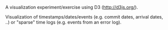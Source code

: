 
A visualization experiment/exercise using D3 (http://d3js.org/).

Visualization of timestamps/dates/events (e.g. commit dates, arrival dates, ..)
or "sparse" time logs (e.g. events from an error log).
